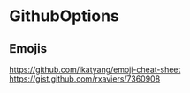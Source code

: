 # GithubOptions

## Emojis

https://github.com/ikatyang/emoji-cheat-sheet
https://gist.github.com/rxaviers/7360908
